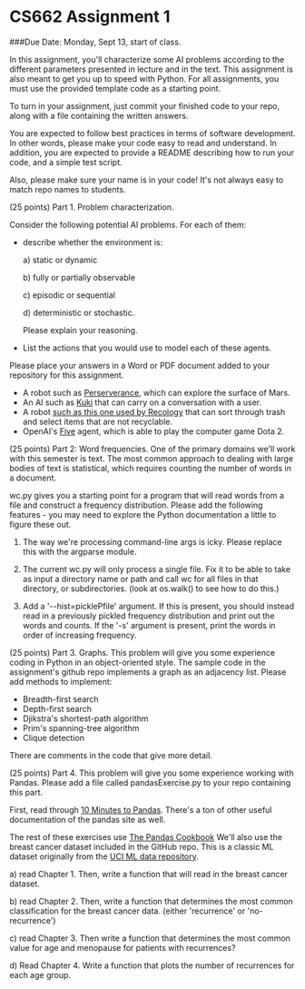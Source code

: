 # CS662 Assignment 1

###Due Date: Monday, Sept 13, start of class.

In this assignment, you'll characterize some AI problems according to the different parameters presented in lecture and in the text. 
This assignment is also meant to get you up to speed with Python. For all
assignments, you must use the provided template code as a starting
point.

To turn in your assignment, just commit your finished code to your repo, along with a file containing the written answers.

You are expected to follow best practices in terms of software
development. In other words, please make your code easy to read and
understand. In addition, you are expected to provide a README
describing how to run your code, and a simple test script.

Also, please make sure your name is in your code! It's not always easy to match repo names to students.

(25 points) Part 1. Problem characterization.
   
Consider the following potential AI problems. For each of them:
- describe whether the environment is: 
  
   a) static or dynamic 
  
  b) fully or partially observable 
  
  c) episodic or sequential 
  
  d) deterministic or stochastic. 
  
  Please explain your reasoning.
   
- List the actions that you would use to model each of these agents.

Please place your answers in a Word or PDF document added to your repository for this assignment.

- A robot such as [Perserverance](https://www.nasa.gov/perseverance), which can explore the surface of Mars.
- An AI such as [Kuki](https://www.pandorabots.com/kuki/) that can carry on a conversation with a user.
- A robot [such as this one used by Recology](https://www.youtube.com/watch?v=ft07TQ_ul6g&ab_channel=BulkHandlingSystems%28BHS%29) that can sort through trash and select items that are not recyclable.
- OpenAI's [Five](https://openai.com/five/) agent, which is able to play the computer game Dota 2.


(25 points) Part 2: Word frequencies. One of the primary domains we'll  work
  with this semester is text. The most common approach to dealing with
  large bodies of text is statistical, which requires counting the
  number of words in a document.

wc.py gives you a starting point for a program that will read words from a file and construct a frequency distribution. Please add the following features - 
you may need to explore the Python documentation a little to figure these out.

1. The way we're processing command-line args is icky. Please replace this with the argparse module.

2. The current wc.py will only process a single file. Fix it to be able to take as input a directory name or path and call wc for all files in that directory, or subdirectories. (look at os.walk() to see how to do this.)

3. Add a '--hist=picklePfile' argument. If this is present, you should instead read in a previously pickled frequency distribution and print out the words and counts. 
   If the '-s' argument is present, print the words in order of increasing frequency.


(25 points) Part 3. Graphs. This problem will give you some experience coding in Python in an object-oriented style. 
The sample code in the assignment's github repo implements a graph as an adjacency list. Please add methods to implement:
- Breadth-first search
- Depth-first search
- Djikstra's shortest-path algorithm
- Prim's spanning-tree algorithm
- Clique detection

There are comments in the code that give more detail.


(25 points) Part 4. This problem will give you some experience working with Pandas. Please add a file called pandasExercise.py to your repo containing this part.

First, read through [10 Minutes to Pandas](https://pandas.pydata.org/docs/user_guide/10min.html#min). There's a ton of other useful documentation of the pandas site as well.

The rest of these exercises use [The Pandas Cookbook](https://github.com/jvns/pandas-cookbook)
We'll also use the breast cancer dataset included in the GitHub repo. This is a classic ML dataset originally from the [UCI ML data repository](https://archive.ics.uci.edu/ml/index.php).

a) read Chapter 1.  Then, write a function that will read in the breast cancer dataset.

b) read Chapter 2. Then, write a function that determines the most common classification for the breast cancer data. (either 'recurrence' or 'no-recurrence')

c) read Chapter 3. Then write a function that determines the most common value for age and menopause for patients with recurrences?

d) Read Chapter 4. Write a function that plots the number of recurrences for each age group.

